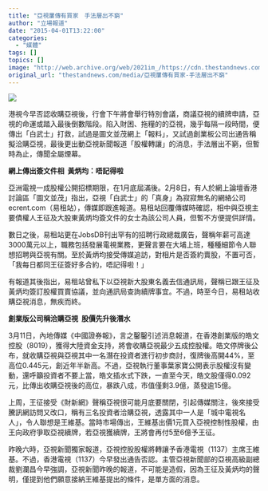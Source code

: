 ```yaml
---
title: "亞視屢傳有買家　手法層出不窮"
author: "立場報道"
date: "2015-04-01T13:22:00"
categories:
  - "媒體"
tags: []
topics: []
image: "http://web.archive.org/web/2021im_/https://cdn.thestandnews.com/media/photos/cache/20150401-02_gEswM_1200x0.png"
original_url: "thestandnews.com/media/亞視屢傳有買家-手法層出不窮"
---
```

![](http://web.archive.org/web/2021im_/https://cdn.thestandnews.com/media/photos/cache/20150401-02_gEswM_1200x0.png)

港視今早否認收購亞視後，行會下午將會舉行特別會議，商議亞視的續牌申請，亞視的命運或踏入最後倒數階段。陷入財困、拖糧的的亞視，幾乎每隔一段時間，便傳出「白武士」打救，試過是圖文並茂網上「報料」，又試過創業板公司出通告稱擬洽購亞視，最後更出動亞視新聞報道「股權轉讓」的消息，手法層出不窮，但暫時為止，傳聞全屬煙幕。

**網上傳出簽文件相  黃炳均：唔記得啦**

亞洲電視一成股權公開招標期限，在1月底屆滿後。2月8日，有人於網上論壇香港討論區「圖文並茂」指出，亞視「白武士」的「真身」為寂寂無名的網絡公司ecrent.com（易租站），傳媒即跟進報道。易租站回覆傳媒時確認，相中與亞視主要債權人王征及大股東黃炳均簽文件的女士為該公司人員，但暫不方便提供詳情。

數日之後，易租站更在JobsDB刊出罕有的招聘行政總裁廣告，聲稱年薪可高達3000萬元以上，職務包括發展電視業務，更聲言要在大埔上班，種種細節令人聯想招聘與亞視有關。至於黃炳均接受傳媒追訪，對相片是否簽約賣股，不置可否，「我每日都同王征簽好多合約，唔記得啦！」

有報道其後指出，易租站曾私下以亞視新大股東名義去信通訊局，聲稱已跟王征及黃炳均簽訂股權買賣協議，並向通訊局查詢續牌事宜。不過，時至今日，易租站收購亞視消息，無疾而終。

**創業版公司稱洽購亞視  股價先升後潛水**

3月11日，內地傳媒《中國證券報》，言之鑿鑿引述消息報道，在香港創業版的皓文控股（8019），獲得大陸資金支持，將會收購亞視最少五成控股權。皓文停牌後公布，就收購亞視與亞視其中一名潛在投資者進行初步商討，復牌後高開44%，至高位0.445元，創近年半新高。不過，亞視執行董事葉家寶公開表示股權沒有變動，還呼籲投資者不要上當，皓文插水式下跌，一直至今天，皓文股僅得0.092元，比傳出收購亞視後的高位，暴跌八成，市值僅剩3.9億，蒸發逾15億。

上周，王征接受《財新網》聲稱亞視很可能月底要關閉，引起傳媒關注，後來接受騰訊網訪問又改口，稱有三名投資者洽購亞視，透露其中一人是「城中電視名人」，令人聯想是王維基。當時市場傳出，王維基出價1元買入亞視控制性股權，由王向政府爭取亞視續牌，若亞視獲續牌，王將會再付5至6億予王征。

昨晚六時，亞視新聞獨家報道，亞視控股股權將轉讓予香港電視（1137）主席王維基。不過，香港電視（1137）今早發出通告否認。主管亞視新聞部的亞視高級副總裁劉瀾昌今早強調，亞視新聞昨晚的報道，不可能是造假，因為王征及黃炳均的聲明，僅提到他們願意接納王維基提出的條件，是單方面的消息。